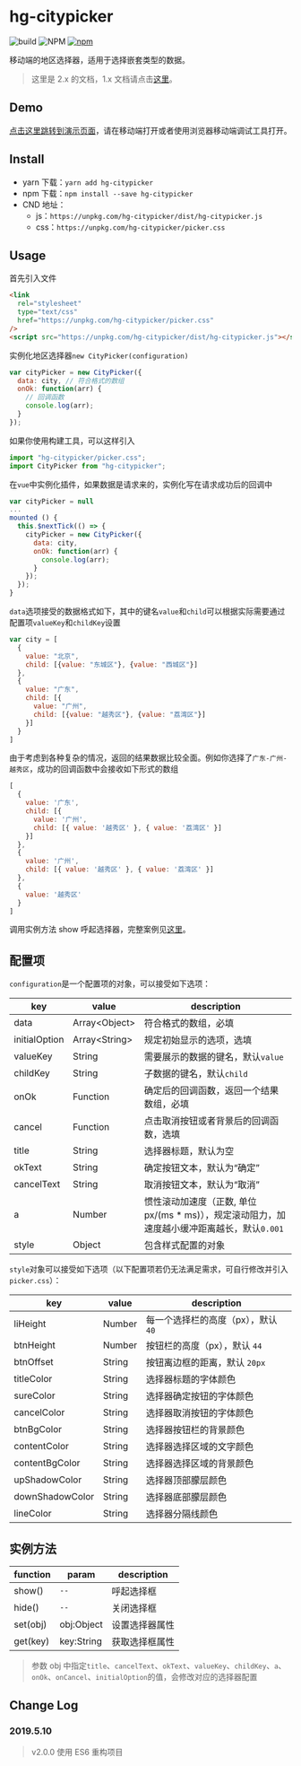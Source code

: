 # hg-citypicker

![build](https://travis-ci.org/hamger/hg-citypicker.svg?branch=master)
![NPM](https://img.shields.io/npm/l/hg-citypicker.svg?color=orange)
[![npm](https://img.shields.io/npm/v/hg-citypicker.svg?color=blue)](https://www.npmjs.com/package/hg-citypicker)

移动端的地区选择器，适用于选择嵌套类型的数据。

> 这里是 2.x 的文档，1.x 文档请点击[这里](https://github.com/hamger/hg-citypicker/tree/v1.x)。

## Demo

[点击这里跳转到演示页面](https://hamger.github.io/hg-citypicker/)，请在移动端打开或者使用浏览器移动端调试工具打开。

## Install

- yarn 下载：`yarn add hg-citypicker`
- npm 下载：`npm install --save hg-citypicker`
- CND 地址：
  - js：`https://unpkg.com/hg-citypicker/dist/hg-citypicker.js`
  - css：`https://unpkg.com/hg-citypicker/picker.css`

## Usage

首先引入文件

```html
<link
  rel="stylesheet"
  type="text/css"
  href="https://unpkg.com/hg-citypicker/picker.css"
/>
<script src="https://unpkg.com/hg-citypicker/dist/hg-citypicker.js"></script>
```

实例化地区选择器`new CityPicker(configuration)`

```js
var cityPicker = new CityPicker({
  data: city, // 符合格式的数组
  onOk: function(arr) {
    // 回调函数
    console.log(arr);
  }
});
```

如果你使用构建工具，可以这样引入

```js
import "hg-citypicker/picker.css";
import CityPicker from "hg-citypicker";
```

在`vue`中实例化插件，如果数据是请求来的，实例化写在请求成功后的回调中

```js
var cityPicker = null
...
mounted () {
  this.$nextTick(() => {
    cityPicker = new CityPicker({
      data: city,
      onOk: function(arr) {
        console.log(arr);
      }
    });
  });
}
```

`data`选项接受的数据格式如下，其中的键名`value`和`child`可以根据实际需要通过配置项`valueKey`和`childKey`设置

```js
var city = [
  {
    value: "北京",
    child: [{value: "东城区"}, {value: "西城区"}]
  },
  {
    value: "广东",
    child: [{
      value: "广州",
      child: [{value: "越秀区"}, {value: "荔湾区"}]
    }]
  }
]
```

由于考虑到各种复杂的情况，返回的结果数据比较全面。例如你选择了`广东-广州-越秀区`，成功的回调函数中会接收如下形式的数组

```js
[
  {
    value: '广东',
    child: [{
      value: '广州',
      child: [{ value: '越秀区' }, { value: '荔湾区' }]
    }]
  },
  {
    value: '广州',
    child: [{ value: '越秀区' }, { value: '荔湾区' }]
  },
  {
    value: '越秀区'
  }
]
```

调用实例方法 show 呼起选择器，完整案例见[这里](https://github.com/hamger/hg-citypicker/blob/master/index.html)。

## 配置项

`configuration`是一个配置项的对象，可以接受如下选项：

| key           | value           | description                                                                                   |
|---------------|-----------------|-----------------------------------------------------------------------------------------------|
| data          | Array\<Object\> | 符合格式的数组，必填                                                                          |
| initialOption | Array\<String\> | 规定初始显示的选项，选填                                                                      |
| valueKey      | String          | 需要展示的数据的键名，默认`value`                                                             |
| childKey      | String          | 子数据的键名，默认`child`                                                                     |
| onOk          | Function        | 确定后的回调函数，返回一个结果数组，必填                                                      |
| cancel        | Function        | 点击取消按钮或者背景后的回调函数，选填                                                        |
| title         | String          | 选择器标题，默认为空                                                                          |
| okText        | String          | 确定按钮文本，默认为“确定”                                                                    |
| cancelText    | String          | 取消按钮文本，默认为“取消”                                                                    |
| a             | Number          | 惯性滚动加速度（正数, 单位 px/(ms \* ms)），规定滚动阻力，加速度越小缓冲距离越长，默认`0.001` |
| style         | Object          | 包含样式配置的对象                                                                            |

`style`对象可以接受如下选项（以下配置项若仍无法满足需求，可自行修改并引入`picker.css`）：

| key             | value  | description                         |
|-----------------|--------|-------------------------------------|
| liHeight        | Number | 每一个选择栏的高度（px），默认 `40` |
| btnHeight       | Number | 按钮栏的高度（px），默认 `44`       |
| btnOffset       | String | 按钮离边框的距离，默认 `20px`       |
| titleColor      | String | 选择器标题的字体颜色                |
| sureColor       | String | 选择器确定按钮的字体颜色            |
| cancelColor     | String | 选择器取消按钮的字体颜色            |
| btnBgColor      | String | 选择器按钮栏的背景颜色              |
| contentColor    | String | 选择器选择区域的文字颜色            |
| contentBgColor  | String | 选择器选择区域的背景颜色            |
| upShadowColor   | String | 选择器顶部朦层颜色                  |
| downShadowColor | String | 选择器底部朦层颜色                  |
| lineColor       | String | 选择器分隔线颜色                    |

## 实例方法

| function | param      | description    |
|----------|------------|----------------|
| show()   | `--`       | 呼起选择框     |
| hide()   | `--`       | 关闭选择框     |
| set(obj) | obj:Object | 设置选择器属性 |
| get(key) | key:String | 获取选择框属性 |

> 参数 obj 中指定`title`、`cancelText`、`okText`、`valueKey`、`childKey`、`a`、`onOk`、`onCancel`、`initialOption`的值，会修改对应的选择器配置

## Change Log

### 2019.5.10

> v2.0.0 使用 ES6 重构项目
